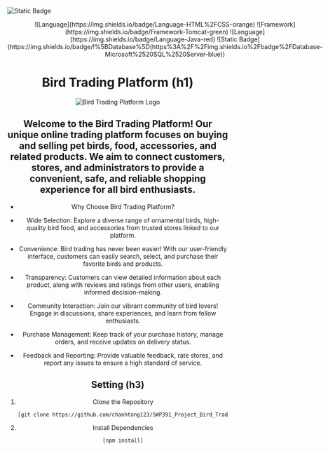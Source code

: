 ![Static Badge](https://img.shields.io/badge/:badgeContent)

<div align="center">
   <div style="display: flex;">
  ![Language](https://img.shields.io/badge/Language-HTML%2FCSS-orange)
  ![Framework](https://img.shields.io/badge/Framework-Tomcat-green)
![Language](https://img.shields.io/badge/Language-Java-red)
![Static Badge](https://img.shields.io/badge/!%5BDatabase%5D(https%3A%2F%2Fimg.shields.io%2Fbadge%2FDatabase-Microsoft%2520SQL%2520Server-blue))

      
   </div>

   # Bird Trading Platform (h1)

![Bird Trading Platform Logo](https://github.com/chanhtong123/SWP391_Project_Bird_Trading_Platform/assets/42312195/a8be39a2-5b00-41a3-9ba6-6d7d7390ca6c)

## Welcome to the Bird Trading Platform! Our unique online trading platform focuses on buying and selling pet birds, food, accessories, and related products. We aim to connect customers, stores, and administrators to provide a convenient, safe, and reliable shopping experience for all bird enthusiasts.

* Why Choose Bird Trading Platform?
- Wide Selection: Explore a diverse range of ornamental birds, high-quality bird food, and accessories from trusted stores linked to our platform.

- Convenience: Bird trading has never been easier! With our user-friendly interface, customers can easily search, select, and purchase their favorite birds and products.

- Transparency: Customers can view detailed information about each product, along with reviews and ratings from other users, enabling informed decision-making.

- Community Interaction: Join our vibrant community of bird lovers! Engage in discussions, share experiences, and learn from fellow enthusiasts.

- Purchase Management: Keep track of your purchase history, manage orders, and receive updates on delivery status.

- Feedback and Reporting: Provide valuable feedback, rate stores, and report any issues to ensure a high standard of service.



## Setting (h3)

1. Clone the Repository

   ```bash
   [git clone https://github.com/chanhtong123/SWP391_Project_Bird_Trading_Platform.git]
2. Install Dependencies
   ```bash
   [npm install]

</div>
